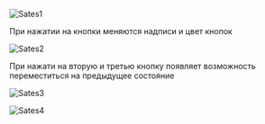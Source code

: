 ![Sates1](https://github.com/p1petto/QML/assets/108504552/ddae1578-6677-47e1-89dc-fc577cfa9e1d)

При нажатии на кнопки меняются надписи и цвет кнопок

![Sates2](https://github.com/p1petto/QML/assets/108504552/8e0334d0-3b06-4794-8b0e-262db3242b42)

При нажати на вторую и третью кнопку появляет возможность переместиться на предыдущее состояние

![Sates3](https://github.com/p1petto/QML/assets/108504552/df996ad3-8099-4366-a13d-85fdf89f2da0)

![Sates4](https://github.com/p1petto/QML/assets/108504552/4d4fc444-4a89-4a2a-8740-5b2aa3d6180f)

